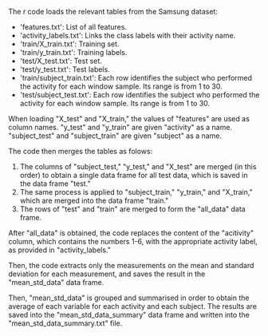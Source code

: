 The r code loads the relevant tables from the Samsung dataset:

- 'features.txt': List of all features.
- 'activity_labels.txt': Links the class labels with their activity name.
- 'train/X_train.txt': Training set.
- 'train/y_train.txt': Training labels.
- 'test/X_test.txt': Test set.
- 'test/y_test.txt': Test labels.
- 'train/subject_train.txt': Each row identifies the subject who performed the activity for each window sample. Its range is from 1 to 30. 
- 'test/subject_test.txt': Each row identifies the subject who performed the activity for each window sample. Its range is from 1 to 30. 

When loading "X_test" and "X_train," the values of "features" are used as column names. "y_test" and "y_train" are given "activity" as a name. "subject_test" and "subject_train" are given "subject" as a name.

The code then merges the tables as folows:

1. The columns of "subject_test," "y_test," and "X_test" are merged (in this order) to obtain a single data frame for all test data, which is saved in the data frame "test."
2. The same process is applied to "subject_train," "y_train," and "X_train," which are merged into the data frame "train."
3. The rows of "test" and "train" are merged to form the "all_data" data frame.

After "all_data" is obtained, the code replaces the content of the "acitivity" column, which contains the numbers 1-6, with the appropriate activity label, as provided in "activity_labels."

Then, the code extracts only the measurements on the mean and standard deviation for each measurement, and saves the result in the "mean_std_data" data frame.

Then, "mean_std_data" is grouped and summarised in order to obtain the average of each variable for each activity and each subject. The results are saved into the "mean_std_data_summary" data frame and written into the "mean_std_data_summary.txt" file.
